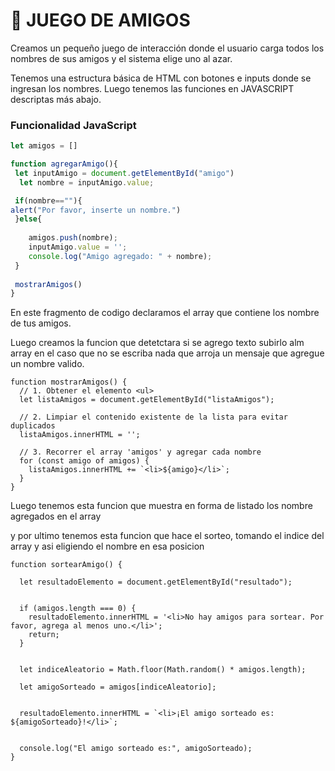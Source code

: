 # 🎲 JUEGO DE AMIGOS

Creamos un pequeño juego de interacción donde el usuario carga todos los nombres de sus amigos y el sistema elige uno al azar.

Tenemos una estructura básica de HTML con botones e inputs donde se ingresan los nombres. Luego tenemos las funciones en JAVASCRIPT descriptas más abajo.

### Funcionalidad JavaScript

```javascript
let amigos = []

function agregarAmigo(){
 let inputAmigo = document.getElementById("amigo")
  let nombre = inputAmigo.value;

 if(nombre==""){
alert("Por favor, inserte un nombre.")
 }else{
     
    amigos.push(nombre);
    inputAmigo.value = '';
    console.log("Amigo agregado: " + nombre);
 }
  
 mostrarAmigos()
}
```
En este fragmento de codigo declaramos el array que contiene los nombre de tus amigos. 

Luego creamos la funcion que detetctara si se agrego texto subirlo alm array en el caso que no se escriba nada que arroja un mensaje que agregue un nombre valido.

```
function mostrarAmigos() {
  // 1. Obtener el elemento <ul>
  let listaAmigos = document.getElementById("listaAmigos");

  // 2. Limpiar el contenido existente de la lista para evitar duplicados
  listaAmigos.innerHTML = '';

  // 3. Recorrer el array 'amigos' y agregar cada nombre
  for (const amigo of amigos) {
    listaAmigos.innerHTML += `<li>${amigo}</li>`;
  }
}
```
Luego tenemos esta funcion que muestra en forma de listado los nombre agregados en el array

y por ultimo tenemos esta funcion que hace el sorteo, tomando el indice del array y asi eligiendo el nombre en esa posicion

```
function sortearAmigo() {
  
  let resultadoElemento = document.getElementById("resultado");

  
  if (amigos.length === 0) {
    resultadoElemento.innerHTML = '<li>No hay amigos para sortear. Por favor, agrega al menos uno.</li>';
    return; 
  }


  let indiceAleatorio = Math.floor(Math.random() * amigos.length);

  let amigoSorteado = amigos[indiceAleatorio];


  resultadoElemento.innerHTML = `<li>¡El amigo sorteado es: ${amigoSorteado}!</li>`;


  console.log("El amigo sorteado es:", amigoSorteado);
}
```
